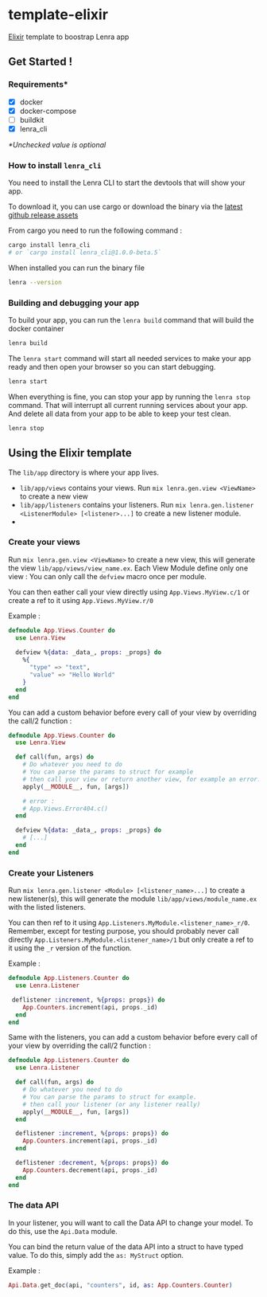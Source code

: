 # template-elixir
[Elixir](https://github.com/elixir-lang/elixir) template to boostrap Lenra app

## Get Started !

### Requirements*

- [x] docker
- [x] docker-compose
- [ ] buildkit
- [x] lenra_cli

_*Unchecked value is optional_


### How to install `lenra_cli`

You need to install the Lenra CLI to start the devtools that will show your app.

To download it, you can use cargo or download the binary via the [latest github release assets](https://github.com/lenra-io/lenra_cli/releases)

From cargo you need to run the following command :

```bash
cargo install lenra_cli
# or `cargo install lenra_cli@1.0.0-beta.5`
```

When installed you can run the binary file

```bash
lenra --version
```

### Building and debugging your app

To build your app, you can run the `lenra build` command that will build the docker container
```bash
lenra build
```

The `lenra start` command will start all needed services to make your app ready and then open your browser so you can start debugging.

```bash
lenra start
```

When everything is fine, you can stop your app by running the `lenra stop` command. That will interrupt all current running services about your app. And delete all data from your app to be able to keep your test clean.

```bash
lenra stop
```


## Using the Elixir template

The `lib/app` directory is where your app lives.
- `lib/app/views` contains your views. Run `mix lenra.gen.view <ViewName>` to create a new view
- `lib/app/listeners` contains your listeners. Run `mix lenra.gen.listener <ListenerModule> [<listener>...]` to create a new listener module.
- 

### Create your views
Run `mix lenra.gen.view <ViewName>` to create a new view, this will generate the view `lib/app/views/view_name.ex`.
Each View Module define only one view : You can only call the `defview` macro once per module.

You can then eather call your view directly using `App.Views.MyView.c/1` or create a ref to it using `App.Views.MyView.r/0`

Example : 
```elixir
defmodule App.Views.Counter do
  use Lenra.View
  
  defview %{data: _data_, props: _props} do
    %{
      "type" => "text",
      "value" => "Hello World"
    }
  end
end
```

You can add a custom behavior before every call of your view by overriding the call/2 function : 

```elixir
defmodule App.Views.Counter do
  use Lenra.View

  def call(fun, args) do
    # Do whatever you need to do
    # You can parse the params to struct for example
    # then call your view or return another view, for example an error.
    apply(__MODULE__, fun, [args])

    # error : 
    # App.Views.Error404.c()
  end

  defview %{data: _data_, props: _props} do
    # [...]
  end
end
```

### Create your Listeners
Run `mix lenra.gen.listener <Module> [<listener_name>...]` to create a new listener(s), this will generate the module `lib/app/views/module_name.ex` with the listed listeners.


You can then ref to it using `App.Listeners.MyModule.<listener_name>_r/0`.
Remember, except for testing purpose, you should probably never call directly `App.Listeners.MyModule.<listener_name>/1` but only create a ref to it using the `_r` version of the function.

Example :
```elixir
defmodule App.Listeners.Counter do
  use Lenra.Listener

 deflistener :increment, %{props: props}) do
    App.Counters.increment(api, props._id)
  end
end
```

Same with the listeners, you can add a custom behavior before every call of your view by overriding the call/2 function : 

```elixir
defmodule App.Listeners.Counter do
  use Lenra.Listener

  def call(fun, args) do
    # Do whatever you need to do
    # You can parse the params to struct for example.
    # then call your listener (or any listener really)
    apply(__MODULE__, fun, [args])
  end

  deflistener :increment, %{props: props}) do
    App.Counters.increment(api, props._id)
  end

  deflistener :decrement, %{props: props}) do
    App.Counters.decrement(api, props._id)
  end
end
``` 

### The data API 
In your listener, you will want to call the Data API to change your model.
To do this, use the `Api.Data` module.

You can bind the return value of the data API into a struct to have typed value. To do this, simply add the `as: MyStruct` option.

Example : 
```elixir
Api.Data.get_doc(api, "counters", id, as: App.Counters.Counter)
```